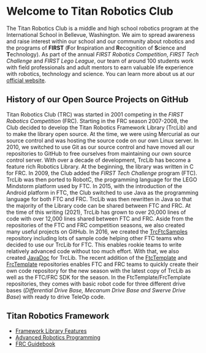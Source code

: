 # Welcome to Titan Robotics Club
The Titan Robotics Club is a middle and high school robotics program at the International School in Bellevue, Washington. We aim to spread awareness and raise interest within our school and our community about robotics and the programs of **FIRST** (**F**or **I**nspiration and **R**ecognition of **S**cience and **T**echnology). As part of the annual *FIRST Robotics Competition*, *FIRST Tech Challenge* and *FIRST Lego League*, our team of around 100 students work with field professionals and adult mentors to earn valuable life experience with robotics, technology and science. You can learn more about us at our [official website](http://www.titanrobotics.com).

## History of our Open Source Projects on GitHub
Titan Robotics Club (TRC) was started in 2001 competing in the *FIRST Robotics Competition* (FRC). Starting in the FRC season 2007-2008, the Club decided to develop the Titan Robotics Framework Library (TrcLib) and to make the library open source. At the time, we were using Mercurial as our source control and was hosting the source code on our own Linux server. In 2010, we switched to use Git as our source control and have moved all our repositories to GitHub to free ourselves from maintaining our own source control server. With over a decade of development, TrcLib has become a feature rich Robotics Library. At the beginning, the library was written in C for FRC. In 2009, the Club added the *FIRST Tech Challenge* program (FTC). TrcLib was then ported to RobotC, the programming language for the LEGO Mindstorm platform used by FTC. In 2015, with the introduction of the Android platform in FTC, the Club switched to use Java as the programming language for both FTC and FRC. TrcLib was then rewritten in Java so that the majority of the Library code can be shared between FTC and FRC. At the time of this writing (2021), TrcLib has grown to over 20,000 lines of code with over 12,000 lines shared between FTC and FRC. Aside from the repositories of the FTC and FRC competition seasons, we also created many useful projects on GitHub. In 2016, we created the [TrcFtcSamples](https://github.com/trc492/TrcFtcSamples) repository including lots of sample code helping other FTC teams who decided to use our TrcLib for FTC. This enables rookie teams to write relatively advanced code without too much effort. With that, we also created [JavaDoc](https://trc492.github.io/FtcJavaDoc/) for TrcLib. The recent addition of the [FtcTemplate](https://github.com/trc492/FtcTemplate) and [FrcTemplate](https://github.com/trc492/FrcTemplate) repositories enables FTC and FRC teams to quickly create their own code repository for the new season with the latest copy of TrcLib as well as the FTC/FRC SDK for the season. In the FtcTemplate/FrcTemplate repositories, they comes with basic robot code for three different drive bases (*Differential Drive Base, Mecanum Drive Base and Swerve Drive Base*) with ready to drive TeleOp code.

## Titan Robotics Framework
* [Framework Library Features](https://trc492.github.io/pages/TrcLibFeatures.html)
* [Advanced Robotics Programming](https://trc492.github.io/pages/AdvancedRoboticsProgramming.html)
* [FRC Guidebook](https://trc492.github.io/pages/FRCGuidebook.html)

